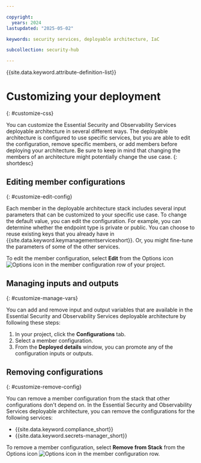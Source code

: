 ```yaml
---

copyright:
  years: 2024
lastupdated: "2025-05-02"

keywords: security services, deployable architecture, IaC

subcollection: security-hub

---
```


{{site.data.keyword.attribute-definition-list}}

# Customizing your deployment
{: #customize-css}

You can customize the Essential Security and Observability Services deployable architecture in several different ways. The deployable architecture is configured to use specific services, but you are able to edit the configuration, remove specific members, or add members before deploying your architecture. Be sure to keep in mind that changing the members of an architecture might potentially change the use case.
{: shortdesc}

## Editing member configurations
{: #customize-edit-config}

Each member in the deployable architecture stack includes several input parameters that can be customized to your specific use case. To change the default value, you can edit the configuration. For example, you can determine whether the endpoint type is private or public. You can choose to reuse existing keys that you already have in {{site.data.keyword.keymanagementserviceshort}}. Or, you might fine-tune the parameters of some of the other services. 

To edit the member configuration, select **Edit** from the Options icon ![Options icon](../icons/action-menu-icon.svg "Options") in the member configuration row of your project.



## Managing inputs and outputs
{: #customize-manage-vars}

You can add and remove input and output variables that are available in the Essential Security and Observability Services deployable architecture by following these steps:

1.  In your project, click the **Configurations** tab.
1.  Select a member configuration.
1.  From the **Deployed details** window, you can promote any of the configuration inputs or outputs.


## Removing configurations
{: #customize-remove-config}

You can remove a member configuration from the stack that other configurations don't depend on. In the Essential Security and Observability Services deployable architecture, you can remove the configurations for the following services:

- {{site.data.keyword.compliance_short}}
- {{site.data.keyword.secrets-manager_short}}

To remove a member configuration, select **Remove from Stack** from the Options icon ![Options icon](../icons/action-menu-icon.svg "Options") in the member configuration row.
